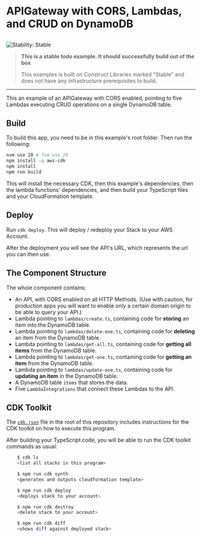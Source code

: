 # APIGateway with CORS, Lambdas, and CRUD on DynamoDB

## <!--BEGIN STABILITY BANNER-->

![Stability: Stable](https://img.shields.io/badge/stability-Stable-success.svg?style=for-the-badge)

> **This is a stable todo example. It should successfully build out of the box**
>
> This examples is built on Construct Libraries marked "Stable" and does not have any infrastructure prerequisites to build.

---

<!--END STABILITY BANNER-->

This an example of an APIGateway with CORS enabled, pointing to five Lambdas executing CRUD operations on a single DynamoDB table.

## Build

To build this app, you need to be in this example's root folder. Then run the following:

```bash
nvm use 20 # fnm use 20
npm install -g aws-cdk
npm install
npm run build
```

This will install the necessary CDK, then this example's dependencies, then the lambda functions' dependencies, and then build your TypeScript files and your CloudFormation template.

## Deploy

Run `cdk deploy`. This will deploy / redeploy your Stack to your AWS Account.

After the deployment you will see the API's URL, which represents the url you can then use.

## The Component Structure

The whole component contains:

- An API, with CORS enabled on all HTTP Methods. (Use with caution, for production apps you will want to enable only a certain domain origin to be able to query your API.)
- Lambda pointing to `lambdas/create.ts`, containing code for **storing** an item into the DynamoDB table.
- Lambda pointing to `lambdas/delete-one.ts`, containing code for **deleting** an item from the DynamoDB table.
- Lambda pointing to `lambdas/get-all.ts`, containing code for **getting all items** from the DynamoDB table.
- Lambda pointing to `lambdas/get-one.ts`, containing code for **getting an item** from the DynamoDB table.
- Lambda pointing to `lambdas/update-one.ts`, containing code for **updating an item** in the DynamoDB table.
- A DynamoDB table `items` that stores the data.
- Five `LambdaIntegrations` that connect these Lambdas to the API.

## CDK Toolkit

The [`cdk.json`](./cdk.json) file in the root of this repository includes
instructions for the CDK toolkit on how to execute this program.

After building your TypeScript code, you will be able to run the CDK toolkit commands as usual:

```bash
    $ cdk ls
    <list all stacks in this program>

    $ npm run cdk synth
    <generates and outputs cloudformation template>

    $ npm run cdk deploy
    <deploys stack to your account>

    $ npm run cdk destroy
    <delete stack to your account>

    $ npm run cdk diff
    <shows diff against deployed stack>
```
